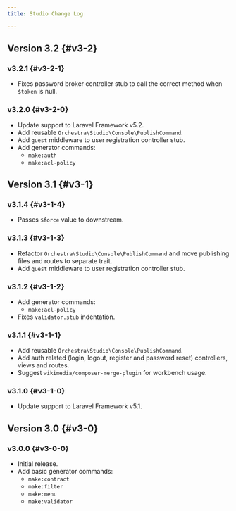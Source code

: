 ```yaml
---
title: Studio Change Log

---
```


## Version 3.2 {#v3-2}

### v3.2.1 {#v3-2-1}

* Fixes password broker controller stub to call the correct method when `$token` is null.

### v3.2.0 {#v3-2-0}

* Update support to Laravel Framework v5.2.
* Add reusable `Orchestra\Studio\Console\PublishCommand`.
* Add `guest` middleware to user registration controller stub.
* Add generator commands:
  - `make:auth`
  - `make:acl-policy`

## Version 3.1 {#v3-1}

### v3.1.4 {#v3-1-4}

* Passes `$force` value to downstream.

### v3.1.3 {#v3-1-3}

* Refactor `Orchestra\Studio\Console\PublishCommand` and move publishing files and routes to separate trait.
* Add `guest` middleware to user registration controller stub.

### v3.1.2 {#v3-1-2}

* Add generator commands:
  - `make:acl-policy`
* Fixes `validator.stub` indentation.

### v3.1.1 {#v3-1-1}

* Add reusable `Orchestra\Studio\Console\PublishCommand`.
* Add auth related (login, logout, register and password reset) controllers, views and routes.
* Suggest `wikimedia/composer-merge-plugin` for workbench usage.

### v3.1.0 {#v3-1-0}

* Update support to Laravel Framework v5.1.

## Version 3.0 {#v3-0}

### v3.0.0 {#v3-0-0}

* Initial release.
* Add basic generator commands:
  - `make:contract`
  - `make:filter`
  - `make:menu`
  - `make:validator`
